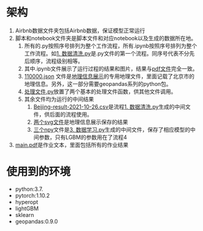 # 架构
1. Airbnb数据文件夹包括Airbnb数据，保证模型正常运行
2. 脚本和notebook文件夹是脚本文件和对应notebook以及生成的数据所在地。
    1. 所有的.py按照序号排列为整个工作流程，所有.ipynb按照序号排列为整个工作流程。如<a href="脚本和notebook/1. 数据清洗.py">1. 数据清洗.py</a>是.py文件的第一个流程。同序号代表不分先后顺序，流程级别相等。
    2. 其中.ipynb文件展示了运行过程的结果和图片，结果与<a href="main.pdf">pdf文件</a>完全一致。
    3. <a href="脚本和notebook/110000.json">110000.json</a> 文件是<a href="脚本和notebook/2. 数据探索专刊-地理信息展示.ipynb">地理信息展示</a>的专用地理文件，里面记载了北京市的地理信息。另外，这一部分需要geopandas系列的python包。
    4. <a href="脚本和notebook/处理文件.py">处理文件.py</a>放置了两个基本的处理文件函数，供其他文件调用。
    5. 其余文件均为运行的中间结果
        1. <a href="脚本和notebook/Beijing-result-2021-10-26.csv">Beijing-result-2021-10-26.csv</a>是流程<a href="脚本和notebook/1. 数据清洗.py">1. 数据清洗.py</a>生成的中间文件，供后面的流程使用。
        2.  <a href="脚本和notebook/Booking_map.svg">两个svg文件</a>是地理信息展示保存的结果
        3.  <a href="脚本和notebook/LGBMbest_params.npy">三个npy</a>文件是<a href="脚本和notebook/3. 数据学习.py">3. 数据学习.py</a>生成的中间文件，保存了相应模型的中间参数，只有LGBM的参数用在了流程4
3. <a href="main.pdf">main.pdf</a>是作业文本，里面包括所有的作业结果

# 使用到的环境
* python:3.7.
* pytorch:1.10.2
* hyperopt
* lightGBM
* sklearn
* geopandas:0.9.0